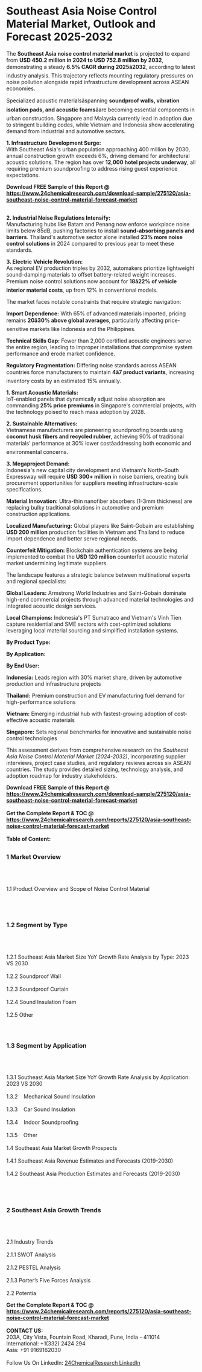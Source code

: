 <h1>Southeast Asia Noise Control Material Market, Outlook and Forecast 2025-2032</h1><p>The <strong>Southeast Asia noise control material market</strong> is projected to expand from <strong>USD 450.2 million in 2024 to USD 752.8 million by 2032</strong>, demonstrating a steady <strong>6.5% CAGR during 2025â2032</strong>, according to latest industry analysis. This trajectory reflects mounting regulatory pressures on noise pollution alongside rapid infrastructure development across ASEAN economies.</p><p>Specialized acoustic materialsâspanning <strong>soundproof walls, vibration isolation pads, and acoustic foams</strong>âare becoming essential components in urban construction. Singapore and Malaysia currently lead in adoption due to stringent building codes, while Vietnam and Indonesia show accelerating demand from industrial and automotive sectors.</p><p><strong>1. Infrastructure Development Surge:</strong><br>
With Southeast Asia's urban population approaching 400 million by 2030, annual construction growth exceeds 6%, driving demand for architectural acoustic solutions. The region has over <strong>12,000 hotel projects underway</strong>, all requiring premium soundproofing to address rising guest experience expectations.</p><div><b>Download FREE Sample of this Report @ 
            <a href="https://www.24chemicalresearch.com/download-sample/275120/asia-southeast-noise-control-material-forecast-market">
            https://www.24chemicalresearch.com/download-sample/275120/asia-southeast-noise-control-material-forecast-market</a></b></div><br><p><strong>2. Industrial Noise Regulations Intensify:</strong><br>
Manufacturing hubs like Batam and Penang now enforce workplace noise limits below 85dB, pushing factories to install <strong>sound-absorbing panels and barriers</strong>. Thailand's automotive sector alone installed <strong>23% more noise control solutions</strong> in 2024 compared to previous year to meet these standards.</p><p><strong>3. Electric Vehicle Revolution:</strong><br>
As regional EV production triples by 2032, automakers prioritize lightweight sound-damping materials to offset battery-related weight increases. Premium noise control solutions now account for <strong>18â22% of vehicle interior material costs</strong>, up from 12% in conventional models.</p><p>The market faces notable constraints that require strategic navigation:</p><p><strong>Import Dependence:</strong> With 65% of advanced materials imported, pricing remains <strong>20â30% above global averages</strong>, particularly affecting price-sensitive markets like Indonesia and the Philippines.</p><p><strong>Technical Skills Gap:</strong> Fewer than 2,000 certified acoustic engineers serve the entire region, leading to improper installations that compromise system performance and erode market confidence.</p><p><strong>Regulatory Fragmentation:</strong> Differing noise standards across ASEAN countries force manufacturers to maintain <strong>4â7 product variants</strong>, increasing inventory costs by an estimated 15% annually.</p><p><strong>1. Smart Acoustic Materials:</strong><br>
IoT-enabled panels that dynamically adjust noise absorption are commanding <strong>25% price premiums</strong> in Singapore's commercial projects, with the technology poised to reach mass adoption by 2028.</p><p><strong>2. Sustainable Alternatives:</strong><br>
Vietnamese manufacturers are pioneering soundproofing boards using <strong>coconut husk fibers and recycled rubber</strong>, achieving 90% of traditional materials' performance at 30% lower costâaddressing both economic and environmental concerns.</p><p><strong>3. Megaproject Demand:</strong><br>
Indonesia's new capital city development and Vietnam's North-South Expressway will require <strong>USD 300+ million</strong> in noise barriers, creating bulk procurement opportunities for suppliers meeting infrastructure-scale specifications.</p><p><strong>Material Innovation:</strong> Ultra-thin nanofiber absorbers (1-3mm thickness) are replacing bulky traditional solutions in automotive and premium construction applications.</p><p><strong>Localized Manufacturing:</strong> Global players like Saint-Gobain are establishing <strong>USD 200 million</strong> production facilities in Vietnam and Thailand to reduce import dependence and better serve regional needs.</p><p><strong>Counterfeit Mitigation:</strong> Blockchain authentication systems are being implemented to combat the <strong>USD 120 million</strong> counterfeit acoustic material market undermining legitimate suppliers.</p><p>The landscape features a strategic balance between multinational experts and regional specialists:</p><p><strong>Global Leaders:</strong> Armstrong World Industries and Saint-Gobain dominate high-end commercial projects through advanced material technologies and integrated acoustic design services.</p><p><strong>Local Champions:</strong> Indonesia's PT Sumatraco and Vietnam's Vinh Tien capture residential and SME sectors with cost-optimized solutions leveraging local material sourcing and simplified installation systems.</p><p><strong>By Product Type:</strong></p><p><strong>By Application:</strong></p><p><strong>By End User:</strong></p><p><strong>Indonesia:</strong> Leads region with 30% market share, driven by automotive production and infrastructure projects</p><p><strong>Thailand:</strong> Premium construction and EV manufacturing fuel demand for high-performance solutions</p><p><strong>Vietnam:</strong> Emerging industrial hub with fastest-growing adoption of cost-effective acoustic materials</p><p><strong>Singapore:</strong> Sets regional benchmarks for innovative and sustainable noise control technologies</p><p>This assessment derives from comprehensive research on the <em>Southeast Asia Noise Control Material Market (2024-2032)</em>, incorporating supplier interviews, project case studies, and regulatory reviews across six ASEAN countries. The study provides detailed sizing, technology analysis, and adoption roadmap for industry stakeholders.</p><div><b>Download FREE Sample of this Report @ 
            <a href="https://www.24chemicalresearch.com/download-sample/275120/asia-southeast-noise-control-material-forecast-market">
            https://www.24chemicalresearch.com/download-sample/275120/asia-southeast-noise-control-material-forecast-market</a></b></div><br><div><b>Get the Complete Report & TOC @ 
            <a href="https://www.24chemicalresearch.com/reports/275120/asia-southeast-noise-control-material-forecast-market">
            https://www.24chemicalresearch.com/reports/275120/asia-southeast-noise-control-material-forecast-market</a></b></div><br>
            <b>Table of Content:</b><p><h2><span style="font-size:16px"><strong>1 Market Overview&nbsp;&nbsp; &nbsp;</strong></span></h2><br />
<br />
<p>1.1 Product Overview and Scope of Noise Control Material&nbsp;</p><br />
<br />
<h2><strong><span style="font-size:16px">1.2 Segment by Type&nbsp;&nbsp; &nbsp;</span></strong></h2><br />
<br />
<p>1.2.1 Southeast Asia Market Size YoY Growth Rate Analysis by Type: 2023 VS 2030&nbsp;&nbsp; &nbsp;<br /><br />
1.2.2 Soundproof Wall&nbsp;&nbsp; &nbsp;<br /><br />
1.2.3 Soundproof Curtain<br /><br />
1.2.4 Sound Insulation Foam<br /><br />
1.2.5 Other<br /><br />
<br />
<h2><span style="font-size:16px"><strong>1.3 Segment by Application&nbsp;&nbsp;</strong></span></h2><br />
<br />
<p>1.3.1 Southeast Asia Market Size YoY Growth Rate Analysis by Application: 2023 VS 2030&nbsp;&nbsp; &nbsp;<br /><br />
1.3.2&nbsp;&nbsp; &nbsp;Mechanical Sound Insulation<br /><br />
1.3.3&nbsp;&nbsp; &nbsp;Car Sound Insulation<br /><br />
1.3.4&nbsp;&nbsp; &nbsp;Indoor Soundproofing<br /><br />
1.3.5&nbsp;&nbsp; &nbsp;Other<br /><br />
1.4 Southeast Asia Market Growth Prospects&nbsp;&nbsp; &nbsp;<br /><br />
1.4.1 Southeast Asia Revenue Estimates and Forecasts (2019-2030)&nbsp;&nbsp; &nbsp;<br /><br />
1.4.2 Southeast Asia Production Estimates and Forecasts (2019-2030)&nbsp;&nbsp;</p><br />
<br />
<h2><span style="font-size:16px"><strong>2 Southeast Asia Growth Trends&nbsp;&nbsp; &nbsp;</strong></span></h2><br />
<br />
<p>2.1 Industry Trends&nbsp;&nbsp; &nbsp;<br /><br />
2.1.1 SWOT Analysis&nbsp;&nbsp; &nbsp;<br /><br />
2.1.2 PESTEL Analysis&nbsp;&nbsp; &nbsp;<br /><br />
2.1.3 Porter&rsquo;s Five Forces Analysis&nbsp;&nbsp; &nbsp;<br /><br />
2.2 Potentia</p><div><b>Get the Complete Report & TOC @ 
            <a href="https://www.24chemicalresearch.com/reports/275120/asia-southeast-noise-control-material-forecast-market">
            https://www.24chemicalresearch.com/reports/275120/asia-southeast-noise-control-material-forecast-market</a></b></div><br><b>CONTACT US:</b><br>
            203A, City Vista, Fountain Road, Kharadi, Pune, India - 411014<br>
            International: +1(332) 2424 294<br>
            Asia: +91 9169162030 <br><br>
            Follow Us On LinkedIn: <a href="https://www.linkedin.com/company/24chemicalresearch/">24ChemicalResearch LinkedIn</a>